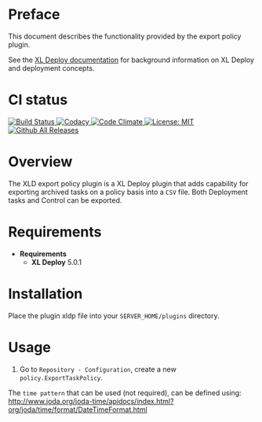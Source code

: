 # Preface #

This document describes the functionality provided by the export policy plugin.

See the [XL Deploy documentation](https://docs.xebialabs.com/) for background information on XL Deploy and deployment concepts.

# CI status #

[![Build Status][xld-export-policy-plugin-travis-image] ][xld-export-policy-plugin-travis-url]
[![Codacy][xld-export-policy-plugin-codacy-image] ][xld-export-policy-plugin-codacy-url]
[![Code Climate][xld-export-policy-plugin-code-climate-image] ][xld-export-policy-plugin-code-climate-url]
[![License: MIT][xld-export-policy-plugin-license-image] ][xld-export-policy-plugin-license-url]
[![Github All Releases][xld-export-policy-plugin-downloads-image] ]()


[xld-export-policy-plugin-travis-image]: https://travis-ci.org/xebialabs-community/xld-export-policy-plugin.svg?branch=master
[xld-export-policy-plugin-travis-url]: https://travis-ci.org/xebialabs-community/xld-export-policy-plugin
[xld-export-policy-plugin-codacy-image]: https://api.codacy.com/project/badge/Grade/874ac6ffbb2b4639874588ce931b32ad
[xld-export-policy-plugin-codacy-url]: https://www.codacy.com/app/joris-dewinne/xld-export-policy-plugin
[xld-export-policy-plugin-code-climate-image]: https://codeclimate.com/github/xebialabs-community/xld-export-policy-plugin/badges/gpa.svg
[xld-export-policy-plugin-code-climate-url]: https://codeclimate.com/github/xebialabs-community/xld-export-policy-plugin
[xld-export-policy-plugin-license-image]: https://img.shields.io/badge/License-MIT-yellow.svg
[xld-export-policy-plugin-license-url]: https://opensource.org/licenses/MIT
[xld-export-policy-plugin-downloads-image]: https://img.shields.io/github/downloads/xebialabs-community/xld-export-policy-plugin/total.svg



# Overview #

The XLD export policy plugin is a XL Deploy plugin that adds capability for exporting archived tasks on a policy basis into a `CSV` file. Both Deployment tasks and Control can be exported.

# Requirements #

* **Requirements**
	* **XL Deploy** 5.0.1

# Installation #

Place the plugin xldp file into your `SERVER_HOME/plugins` directory.

# Usage #

1. Go to `Repository - Configuration`, create a new `policy.ExportTaskPolicy`.

The `time pattern` that can be used (not required), can be defined using: http://www.joda.org/joda-time/apidocs/index.html?org/joda/time/format/DateTimeFormat.html
